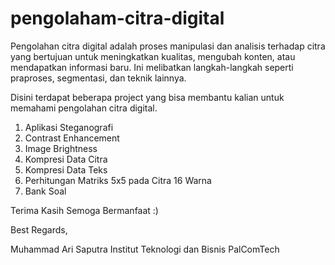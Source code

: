 # pengolaham-citra-digital
Pengolahan citra digital adalah proses manipulasi dan analisis terhadap citra yang bertujuan untuk meningkatkan kualitas, mengubah konten, atau mendapatkan informasi baru. Ini melibatkan langkah-langkah seperti praproses, segmentasi, dan teknik lainnya.

Disini terdapat beberapa project yang bisa membantu kalian untuk memahami pengolahan citra digital.
1. Aplikasi Steganografi
2. Contrast Enhancement
3. Image Brightness
4. Kompresi Data Citra
5. Kompresi Data Teks
6. Perhitungan Matriks 5x5 pada Citra 16 Warna
7. Bank Soal

Terima Kasih Semoga Bermanfaat :)

Best Regards,

Muhammad Ari Saputra
Institut Teknologi dan Bisnis PalComTech
